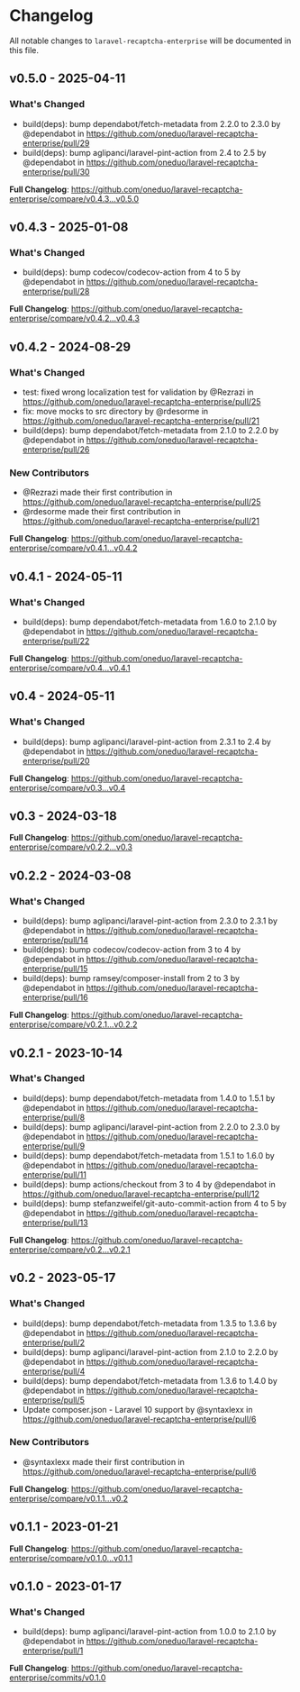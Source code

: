 # Changelog

All notable changes to `laravel-recaptcha-enterprise` will be documented in this file.

## v0.5.0 - 2025-04-11

### What's Changed

* build(deps): bump dependabot/fetch-metadata from 2.2.0 to 2.3.0 by @dependabot in https://github.com/oneduo/laravel-recaptcha-enterprise/pull/29
* build(deps): bump aglipanci/laravel-pint-action from 2.4 to 2.5 by @dependabot in https://github.com/oneduo/laravel-recaptcha-enterprise/pull/30

**Full Changelog**: https://github.com/oneduo/laravel-recaptcha-enterprise/compare/v0.4.3...v0.5.0

## v0.4.3 - 2025-01-08

### What's Changed

* build(deps): bump codecov/codecov-action from 4 to 5 by @dependabot in https://github.com/oneduo/laravel-recaptcha-enterprise/pull/28

**Full Changelog**: https://github.com/oneduo/laravel-recaptcha-enterprise/compare/v0.4.2...v0.4.3

## v0.4.2 - 2024-08-29

### What's Changed

* test: fixed wrong localization test for validation by @Rezrazi in https://github.com/oneduo/laravel-recaptcha-enterprise/pull/25
* fix: move mocks to src directory by @rdesorme in https://github.com/oneduo/laravel-recaptcha-enterprise/pull/21
* build(deps): bump dependabot/fetch-metadata from 2.1.0 to 2.2.0 by @dependabot in https://github.com/oneduo/laravel-recaptcha-enterprise/pull/26

### New Contributors

* @Rezrazi made their first contribution in https://github.com/oneduo/laravel-recaptcha-enterprise/pull/25
* @rdesorme made their first contribution in https://github.com/oneduo/laravel-recaptcha-enterprise/pull/21

**Full Changelog**: https://github.com/oneduo/laravel-recaptcha-enterprise/compare/v0.4.1...v0.4.2

## v0.4.1 - 2024-05-11

### What's Changed

* build(deps): bump dependabot/fetch-metadata from 1.6.0 to 2.1.0 by @dependabot in https://github.com/oneduo/laravel-recaptcha-enterprise/pull/22

**Full Changelog**: https://github.com/oneduo/laravel-recaptcha-enterprise/compare/v0.4...v0.4.1

## v0.4 - 2024-05-11

### What's Changed

* build(deps): bump aglipanci/laravel-pint-action from 2.3.1 to 2.4 by @dependabot in https://github.com/oneduo/laravel-recaptcha-enterprise/pull/20

**Full Changelog**: https://github.com/oneduo/laravel-recaptcha-enterprise/compare/v0.3...v0.4

## v0.3 - 2024-03-18

**Full Changelog**: https://github.com/oneduo/laravel-recaptcha-enterprise/compare/v0.2.2...v0.3

## v0.2.2 - 2024-03-08

### What's Changed

* build(deps): bump aglipanci/laravel-pint-action from 2.3.0 to 2.3.1 by @dependabot in https://github.com/oneduo/laravel-recaptcha-enterprise/pull/14
* build(deps): bump codecov/codecov-action from 3 to 4 by @dependabot in https://github.com/oneduo/laravel-recaptcha-enterprise/pull/15
* build(deps): bump ramsey/composer-install from 2 to 3 by @dependabot in https://github.com/oneduo/laravel-recaptcha-enterprise/pull/16

**Full Changelog**: https://github.com/oneduo/laravel-recaptcha-enterprise/compare/v0.2.1...v0.2.2

## v0.2.1 - 2023-10-14

### What's Changed

- build(deps): bump dependabot/fetch-metadata from 1.4.0 to 1.5.1 by @dependabot in https://github.com/oneduo/laravel-recaptcha-enterprise/pull/8
- build(deps): bump aglipanci/laravel-pint-action from 2.2.0 to 2.3.0 by @dependabot in https://github.com/oneduo/laravel-recaptcha-enterprise/pull/9
- build(deps): bump dependabot/fetch-metadata from 1.5.1 to 1.6.0 by @dependabot in https://github.com/oneduo/laravel-recaptcha-enterprise/pull/11
- build(deps): bump actions/checkout from 3 to 4 by @dependabot in https://github.com/oneduo/laravel-recaptcha-enterprise/pull/12
- build(deps): bump stefanzweifel/git-auto-commit-action from 4 to 5 by @dependabot in https://github.com/oneduo/laravel-recaptcha-enterprise/pull/13

**Full Changelog**: https://github.com/oneduo/laravel-recaptcha-enterprise/compare/v0.2...v0.2.1

## v0.2 - 2023-05-17

### What's Changed

- build(deps): bump dependabot/fetch-metadata from 1.3.5 to 1.3.6 by @dependabot in https://github.com/oneduo/laravel-recaptcha-enterprise/pull/2
- build(deps): bump aglipanci/laravel-pint-action from 2.1.0 to 2.2.0 by @dependabot in https://github.com/oneduo/laravel-recaptcha-enterprise/pull/4
- build(deps): bump dependabot/fetch-metadata from 1.3.6 to 1.4.0 by @dependabot in https://github.com/oneduo/laravel-recaptcha-enterprise/pull/5
- Update composer.json - Laravel 10 support by @syntaxlexx in https://github.com/oneduo/laravel-recaptcha-enterprise/pull/6

### New Contributors

- @syntaxlexx made their first contribution in https://github.com/oneduo/laravel-recaptcha-enterprise/pull/6

**Full Changelog**: https://github.com/oneduo/laravel-recaptcha-enterprise/compare/v0.1.1...v0.2

## v0.1.1 - 2023-01-21

**Full Changelog**: https://github.com/oneduo/laravel-recaptcha-enterprise/compare/v0.1.0...v0.1.1

## v0.1.0 - 2023-01-17

### What's Changed

- build(deps): bump aglipanci/laravel-pint-action from 1.0.0 to 2.1.0 by @dependabot in https://github.com/oneduo/laravel-recaptcha-enterprise/pull/1

**Full Changelog**: https://github.com/oneduo/laravel-recaptcha-enterprise/commits/v0.1.0
